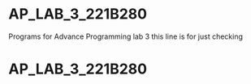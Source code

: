 # AP_LAB_3_221B280
Programs for Advance Programming lab 3
this line is for just checking
# AP_LAB_3_221B280